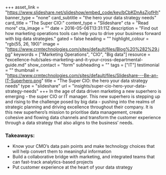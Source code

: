 +++
asset_link = "https://www.slideshare.net/slideshow/embed_code/key/bCbKDnAsZjofHh"
banner_type = "none"
card_subtitle = "the hero your data strategy needs"
card_title = "The Super CIO:"
content_type = "Slideshare"
cta = "Read more"
cta_image = ""
date = 2016-05-06T13:31:11Z
description = "Find out how marketing operations tools can help you to drive your business forward with big data strategies."
gated = false
heading = ""
highlight_colour = "rgb(55, 26, 190)"
image = "https://www.crmtechnologies.com/sites/default/files/Blog%20%282%29.jpg"
keywords = ["Marketing Operations", "CIO", "Big data"]
resource = "excellence-hub/sales-marketing-and-it-your-cross-departmental-guide.md"
show_contact = "form"
subheading = ""
tags = ["IT"]
testimonial = ""
thumbnail = "https://www.crmtechnologies.com/sites/default/files/Slideshare---Be-an-IT-Superhero.png"
title = "The Super CIO: the hero your data strategy needs"
type = "slideshare"
url = "insights/super-cio-hero-your-data-strategy-needs"
+++
In the age of data driven marketing a new superhero is emerging - the super CIO or IT manager. This new superhero is stepping up and rising to the challenge posed by big data - pushing into the realms of strategic planning and driving excellence throughout their company. It is this new superhero’s mission to prioritise data management, create cohesive and flowing data channels and transform the customer experience through a data strategy that also aligns to the business’ needs.

### Takeaways:

* Know your CMO’s data pain points and make technology choices that will help convert them to meaningful information
* Build a collaborative bridge with marketing, and integrated teams that can fast-track analytics-based projects
* Put customer experience at the heart of your data strategy